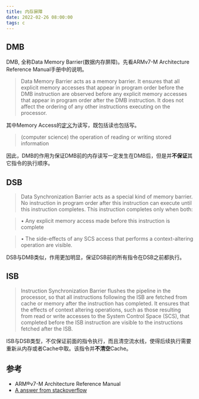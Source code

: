 ```yaml
---
title: 内存屏障
date: 2022-02-26 08:00:00
tags: c
---
```


## DMB

DMB, 全称Data Memory Barrier(数据内存屏障)。先看ARMv7-M Architecture Reference Manual手册中的说明。

> Data Memory Barrier acts as a memory barrier. It ensures that all explicit memory accesses that appear in
program order before the DMB instruction are observed before any explicit memory accesses that appear in
program order after the DMB instruction. It does not affect the ordering of any other instructions executing on
the processor.

其中Memory Access的[定义](https://www.vocabulary.com/dictionary/memory%20access#:~:text=Definitions%20of%20memory%20access,synonyms%3A%20access)为读写，既包括读也包括写。

>  (computer science) the operation of reading or writing stored information

因此，DMB的作用为保证DMB前的内存读写一定发生在DMB后，但是并**不保证**其它指令的执行顺序。

## DSB

> Data Synchronization Barrier acts as a special kind of memory barrier. No instruction in program order after this
instruction can execute until this instruction completes. This instruction completes only when both:

> • Any explicit memory access made before this instruction is complete

> • The side-effects of any SCS access that performs a context-altering operation are visible.

DSB与DMB类似，作用更加明显，保证DSB前的所有指令在DSB之前都执行。

## ISB

> Instruction Synchronization Barrier flushes the pipeline in the processor, so that all instructions following the ISB
are fetched from cache or memory after the instruction has completed. It ensures that the effects of context altering
operations, such as those resulting from read or write accesses to the System Control Space (SCS), that completed
before the ISB instruction are visible to the instructions fetched after the ISB.

ISB与DSB类型，不仅保证前面的指令执行，而且清空流水线，使得后续执行需要重新从内存或者Cache中取。该指令并**不清空**Cache。


## 参考

- ARM®v7-M Architecture Reference Manual
- [A answer from stackoverflow](https://stackoverflow.com/questions/15491751/real-life-use-cases-of-barriers-dsb-dmb-isb-in-arm)